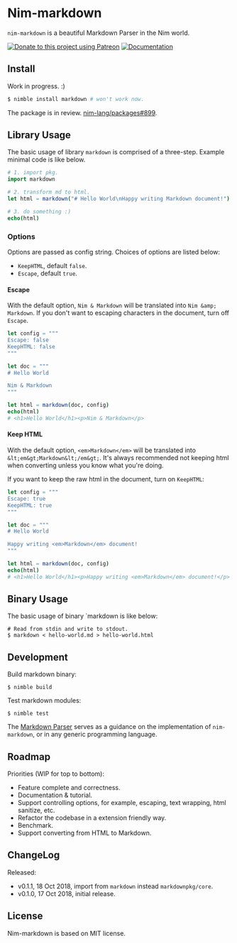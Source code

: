 # Nim-markdown

`nim-markdown` is a beautiful Markdown Parser in the Nim world.

[![Donate to this project using Patreon](https://img.shields.io/badge/patreon-donate-green.svg?style=for-the-badge&colorB=green)](https://patreon.com/enqueuezero)
[![Documentation](https://img.shields.io/badge/documentation-passed-brightgreen.svg?style=for-the-badge&longCache=true)](https://www.soasme.com/nim-markdown/markdown.html)

## Install

Work in progress. :)

```bash
$ nimble install markdown # won't work now.
```

The package is in review. [nim-lang/packages#899](https://github.com/nim-lang/packages/pull/899).

## Library Usage

The basic usage of library `markdown` is comprised of a three-step. Example minimal code is like below.

```nim
# 1. import pkg.
import markdown

# 2. transform md to html.
let html = markdown("# Hello World\nHappy writing Markdown document!")

# 3. do something :)
echo(html)
```

### Options

Options are passed as config string. Choices of options are listed below:

* `KeepHTML`, default `false`.
* `Escape`, default `true`.

#### Escape

With the default option, `Nim & Markdown` will be translated into `Nim &amp; Markdown`.
If you don't want to escaping characters in the document, turn off `Escape`.

```nim
let config = """
Escape: false
KeepHTML: false
"""

let doc = """
# Hello World

Nim & Markdown
"""

let html = markdown(doc, config)
echo(html)
# <h1>Hello World</h1><p>Nim & Markdown</p>
```

#### Keep HTML

With the default option, `<em>Markdown</em>` will be translated into `&lt;em&gt;Markdown&lt;/em&gt;`.
It's always recommended not keeping html when converting unless you know what you're doing.

If you want to keep the raw html in the document, turn on `KeepHTML`:

```nim
let config = """
Escape: true
KeepHTML: true
"""

let doc = """
# Hello World

Happy writing <em>Markdown</em> document!
"""

let html = markdown(doc, config)
echo(html)
# <h1>Hello World</h1><p>Happy writing <em>Markdown</em> document!</p>
```

## Binary Usage

The basic usage of binary `markdown is like below:

```
# Read from stdin and write to stdout.
$ markdown < hello-world.md > hello-world.html
```

## Development

Build markdown binary:

```
$ nimble build
```

Test markdown modules:

```
$ nimble test
```

The [Markdown Parser](https://enqueuezero.com/drafts/markdown-parser.html) serves as a guidance on the implementation of `nim-markdown`, or in any generic programming language.

## Roadmap

Priorities (WIP for top to bottom):

* Feature complete and correctness.
* Documentation & tutorial.
* Support controlling options, for example, escaping, text wrapping, html sanitize, etc.
* Refactor the codebase in a extension friendly way.
* Benchmark.
* Support converting from HTML to Markdown.

## ChangeLog

Released:

* v0.1.1, 18 Oct 2018, import from `markdown` instead `markdownpkg/core`.
* v0.1.0, 17 Oct 2018, initial release.

## License

Nim-markdown is based on MIT license.